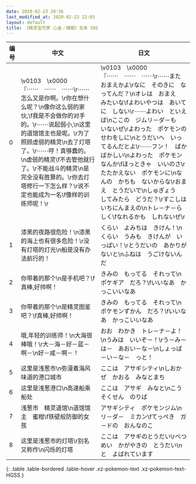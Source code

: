 ```yaml
---
date: 2020-02-23 20:56
last_modified_at: 2020-02-23 22:03
layout: default
title: 《精灵宝可梦 心金／魂银》文本 595
---
```

| 编号 | 中文 | 日文 |
| ---- | ---- | ---- |
| 0 | \v0103　\x0000『⋯⋯　⋯⋯　⋯⋯\r⋯⋯怎么又是你啊。\r你在想什么呢？\n像你这么弱的家伙,\f我是不会做你的对手的。\r⋯⋯说起弱小,\n这里的道馆馆主也是呢。\r为了照顾虚弱的精灵\n去了灯塔了。\r⋯⋯哼！真够蠢的。\n虚弱的精灵\f不去管他就行了。\r不能战斗的精灵\n是完全没有胜算的。\r你去灯塔修行一下怎么样？\r说不定也能成为一名\f像样的训练师呢！\r | \v0103　\x0000『⋯⋯　⋯⋯　⋯⋯\r⋯⋯また　おまえかよ\rなに　そのきに　なってんだ？\nオレは　おまえ　みたいな\fよわいやつは　あいてに　しない\r⋯⋯よわい　といえば\nここの　ジムリ－ダ－も　いないぜ\rよわった　ポケモンの　せわをしに\nとうだいへ　いってるんだとよ\r⋯⋯フン！　ばかばかしい\nよわった　ポケモンなんか\fほっときゃ　いいのさ\rたたかえない　ポケモンに\nなんの　かちも　ないからな\rおまえ　とうだいで\nしゅぎょう　してみたら　どうだ？\rすこしは　いちにんまえの\nトレ－ナ－らしく\fなれるかも　しれないぜ\r |
| 1 | 漆黑的夜路很危险！\n漆黑的海上也有很多危险！\r没有灯塔的灯光\n船是没有办法航行的！ | くらい　よみちは　きけん！\nくらい　うみも　きけんが　いっぱい！\rとうだいの　あかりが　ないと\nふねは　うごけないんだ |
| 2 | 你带着的那个\n是手机吧？\f真棒,好帅啊！ | きみの　もってる　それって\nポケギア　だろ？\fいいなあ　かっこいいなあ |
| 3 | 你带着的那个\n是精灵图鉴吧？\f真棒,好帅啊！ | きみの　もってる　それって\nポケモンずかん　だろ？\fいいなあ　かっこいいなあ |
| 4 | 哦,年轻的训练师！\n大海很棒哦！\r大－海－好－蓝－啊－\n好－咸－啊－！ | おお　わかき　トレ－ナ－よ！\nうみは　いいぞ－！\rう－み－は－　あおい－な－\nしょっぱ－い－な－　っと！ |
| 5 | 这里是浅葱市\n弥漫着海风味道的港口城市 | ここは　アサギシティ\nしおかぜ　かおる　みなとまち |
| 6 | 这里是浅葱港口\n高速船乘船处 | ここは　アサギ　みなと\nこうそくせん　のりば |
| 7 | 浅葱市　精灵道馆\n道馆馆主　蜜柑\f铁壁般防御的女孩 | アサギシティ　ポケモンジム\nリ－ダ－　ミカン\fてっぺき　ガ－ドの　おんなのこ |
| 8 | 这里是浅葱市的灯塔\r别名又称作\n闪烁的灯塔 | ここは　アサギのとうだい\rべつめい　かがやきの　とうだい\nと　よばれています |
{: .table .table-bordered .table-hover .xz-pokemon-text .xz-pokemon-text-HGSS }